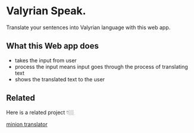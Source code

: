 # Valyrian Speak. 
Translate your sentences into Valyrian language with this web app.

## What this Web app does 

- takes the input from user
- process the input means input goes through the process of translating text
- shows the translated text to the user  

## Related

Here is a related project 👇🏼

[minion translator](https://mininon.netlify.app/)